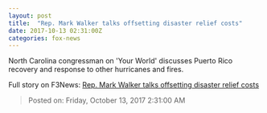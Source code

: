 ```yaml
---
layout: post
title:  "Rep. Mark Walker talks offsetting disaster relief costs"
date: 2017-10-13 02:31:00Z
categories: fox-news
---
```


North Carolina congressman on 'Your World' discusses Puerto Rico recovery and response to other hurricanes and fires.


Full story on F3News: [Rep. Mark Walker talks offsetting disaster relief costs](http://www.f3nws.com/n/rcQqAJ)

> Posted on: Friday, October 13, 2017 2:31:00 AM
